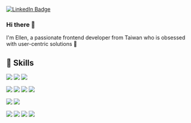 [![LinkedIn Badge](https://img.shields.io/badge/LinkedIn-Profile-informational?style=flat&logo=linkedin&logoColor=white&color=0D76A8)](https://www.linkedin.com/in/chia-lin-chen-abb202103/)
### Hi there 👋
I'm Ellen, a passionate frontend developer from Taiwan who is obsessed with user-centric solutions 🚀


## 💼 Skills
![](https://img.shields.io/badge/Code-HTML-informational?style=flat&logo=html5&logoColor=white&color=4AB197)
![](https://img.shields.io/badge/Style-CSS-informational?style=flat&logo=css3&logoColor=white&color=4AB197)
![](https://img.shields.io/badge/Code-JavaScript-informational?style=flat&logo=JavaScript&logoColor=white&color=4AB197)

![](https://img.shields.io/badge/Libraries-React-informational?style=flat&logo=react&logoColor=white&color=4AB197)
![](https://img.shields.io/badge/Libraries-ReactRouter-informational?style=flat&logo=reactrouter&logoColor=white&color=4AB197)
![](https://img.shields.io/badge/Libraries-ChakraUI-informational?style=flat&logo=chakraui&logoColor=white&color=4AB197)
![](https://img.shields.io/badge/Libraries-StyledComponents-informational?style=flat&logo=styledcomponents&logoColor=white&color=4AB197)

![](https://img.shields.io/badge/Code-Node-informational?style=flat&logo=nodedotjs&logoColor=white&color=4AB197)
![](https://img.shields.io/badge/Cloud-Firebase-informational?style=flat&logo=firebase&logoColor=white&color=4AB197)

![](https://img.shields.io/badge/Tools-Git-informational?style=flat&logo=git&logoColor=white&color=4AB197)
![](https://img.shields.io/badge/Tools-GitHub-informational?style=flat&logo=GitHub&logoColor=white&color=4AB197)
![](https://img.shields.io/badge/Tools-NPM-informational?style=flat&logo=npm&logoColor=white&color=4AB197)
![](https://img.shields.io/badge/Tools-Postman-informational?style=flat&logo=Postman&logoColor=white&color=4AB197)

